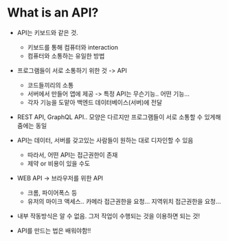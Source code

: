 # What is an API?

-   API는 키보드와 같은 것.

    -   키보드를 통해 컴퓨터와 interaction
    -   컴퓨터와 소통하는 유일한 방법

-   프로그램들이 서로 소통하기 위한 것 -> API

    -   코드들끼리의 소통
    -   서버에서 만들어 앱에 제공 -> 특정 API는 무슨기능.. 어떤 기능...
    -   각자 기능을 도맡아 백엔드 데이터베이스(서버)에 전달

-   REST API, GraphQL API.. 모양은 다르지만 프로그램들이 서로 소통할 수 있게해줌에는 동일

-   API는 데이터, 서버를 갖고있는 사람들이 원하는 대로 디자인할 수 있음

    -   따라서, 어떤 API는 접근권한이 존재
    -   제약 or 비용이 있을 수도

-   WEB API -> 브라우저를 위한 API
    -   크롬, 파이어폭스 등
    -   유저의 마이크 액세스.. 카메라 접근권한을 요청... 지역위치 접근권한을 요청...
-   내부 작동방식은 알 수 없음. 그저 작업이 수행되는 것을 이용하면 되는 것!

-   API를 만드는 법은 배워야함!!
